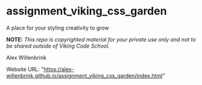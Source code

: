 assignment_viking_css_garden
============================

A place for your styling creativity to grow


**NOTE:** *This repo is copyrighted material for your private use only and not to be shared outside of Viking Code School.*

Alex Willenbrink

Website URL: "https://alex-willenbrink.github.io/assignment_viking_css_garden/index.html"
